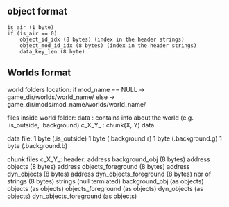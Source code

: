 

## object format
	is_air (1 byte)
	if (is_air == 0)
		object_id_idx (8 bytes) (index in the header strings)
		object_mod_id_idx (8 bytes) (index in the header strings)
		data_key_len (8 byte)

## Worlds format

world folders location:
	if mod_name == NULL -> game_dir/worlds/world_name/
	else -> game_dir/mods/mod_name/worlds/world_name/

files inside world folder:
	data : contains info about the world (e.g. .is_outside, .background)
	c_X_Y_ : chunk(X, Y) data

data file:
	1 byte (.is_outside)
	1 byte (.background.r)
	1 byte (.background.g)
	1 byte (.background.b)

chunk files c_X_Y_:
	header:
		address background_obj (8 bytes)
		address objects (8 bytes)
		address objects_foreground (8 bytes)
		address dyn_objects (8 bytes)
		address dyn_objects_foreground (8 bytes)
		nbr of strings (8 bytes)
		strings (null termiated)
		background_obj  (as objects)
		objects (as objects)
		objects_foreground (as objects)
		dyn_objects (as objects)
		dyn_objects_foreground (as objects)

	
